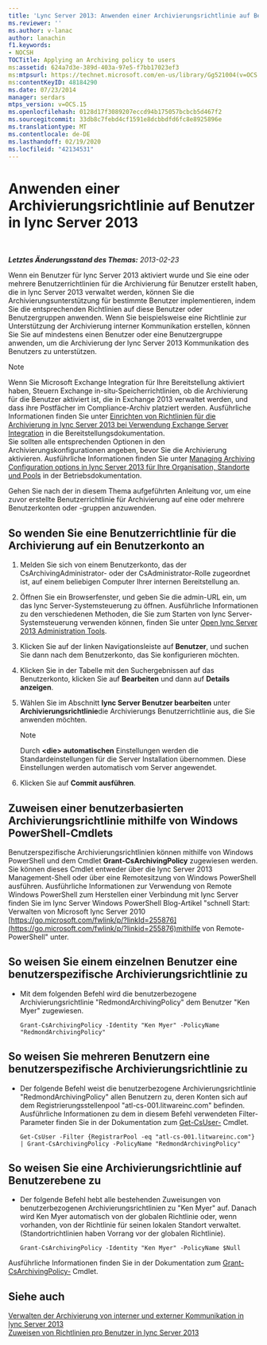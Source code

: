 ```yaml
---
title: 'Lync Server 2013: Anwenden einer Archivierungsrichtlinie auf Benutzer'
ms.reviewer: ''
ms.author: v-lanac
author: lanachin
f1.keywords:
- NOCSH
TOCTitle: Applying an Archiving policy to users
ms:assetid: 624a7d3e-389d-403a-97e5-f7bb17023ef3
ms:mtpsurl: https://technet.microsoft.com/en-us/library/Gg521004(v=OCS.15)
ms:contentKeyID: 48184290
ms.date: 07/23/2014
manager: serdars
mtps_version: v=OCS.15
ms.openlocfilehash: 0128d17f3089207eccd94b175057bcbcb5d467f2
ms.sourcegitcommit: 33db8c7febd4cf1591e8dcbbdfd6fc8e8925896e
ms.translationtype: MT
ms.contentlocale: de-DE
ms.lasthandoff: 02/19/2020
ms.locfileid: "42134531"
---
```

<div data-xmlns="http://www.w3.org/1999/xhtml">

<div class="topic" data-xmlns="http://www.w3.org/1999/xhtml" data-msxsl="urn:schemas-microsoft-com:xslt" data-cs="http://msdn.microsoft.com/">

<div data-asp="https://msdn2.microsoft.com/asp">

# <a name="applying-an-archiving-policy-to-users-in-lync-server-2013"></a>Anwenden einer Archivierungsrichtlinie auf Benutzer in lync Server 2013

</div>

<div id="mainSection">

<div id="mainBody">

<span> </span>

_**Letztes Änderungsstand des Themas:** 2013-02-23_

Wenn ein Benutzer für lync Server 2013 aktiviert wurde und Sie eine oder mehrere Benutzerrichtlinien für die Archivierung für Benutzer erstellt haben, die in lync Server 2013 verwaltet werden, können Sie die Archivierungsunterstützung für bestimmte Benutzer implementieren, indem Sie die entsprechenden Richtlinien auf diese Benutzer oder Benutzergruppen anwenden. Wenn Sie beispielsweise eine Richtlinie zur Unterstützung der Archivierung interner Kommunikation erstellen, können Sie Sie auf mindestens einen Benutzer oder eine Benutzergruppe anwenden, um die Archivierung der lync Server 2013 Kommunikation des Benutzers zu unterstützen.

<div>


> [!NOTE]  
> Wenn Sie Microsoft Exchange Integration für Ihre Bereitstellung aktiviert haben, Steuern Exchange in-situ-Speicherrichtlinien, ob die Archivierung für die Benutzer aktiviert ist, die in Exchange 2013 verwaltet werden, und dass ihre Postfächer im Compliance-Archiv platziert werden. Ausführliche Informationen finden Sie unter <A href="lync-server-2013-setting-up-policies-for-archiving-when-using-exchange-server-integration.md">Einrichten von Richtlinien für die Archivierung in lync Server 2013 bei Verwendung Exchange Server Integration</A> in die Bereitstellungsdokumentation.<BR>Sie sollten alle entsprechenden Optionen in den Archivierungskonfigurationen angeben, bevor Sie die Archivierung aktivieren. Ausführliche Informationen finden Sie unter <A href="lync-server-2013-managing-archiving-configuration-options-for-your-organization-sites-and-pools.md">Managing Archiving Configuration options in lync Server 2013 für Ihre Organisation, Standorte und Pools</A> in der Betriebsdokumentation.



</div>

Gehen Sie nach der in diesem Thema aufgeführten Anleitung vor, um eine zuvor erstellte Benutzerrichtlinie für Archivierung auf eine oder mehrere Benutzerkonten oder -gruppen anzuwenden.

<div>

## <a name="to-apply-an-archiving-user-policy-to-a-user-account"></a>So wenden Sie eine Benutzerrichtlinie für die Archivierung auf ein Benutzerkonto an

1.  Melden Sie sich von einem Benutzerkonto, das der CsArchivingAdministrator- oder der CsAdministrator-Rolle zugeordnet ist, auf einem beliebigen Computer Ihrer internen Bereitstellung an.

2.  Öffnen Sie ein Browserfenster, und geben Sie die admin-URL ein, um das lync Server-Systemsteuerung zu öffnen. Ausführliche Informationen zu den verschiedenen Methoden, die Sie zum Starten von lync Server-Systemsteuerung verwenden können, finden Sie unter [Open lync Server 2013 Administration Tools](lync-server-2013-open-lync-server-administrative-tools.md).

3.  Klicken Sie auf der linken Navigationsleiste auf **Benutzer**, und suchen Sie dann nach dem Benutzerkonto, das Sie konfigurieren möchten.

4.  Klicken Sie in der Tabelle mit den Suchergebnissen auf das Benutzerkonto, klicken Sie auf **Bearbeiten** und dann auf **Details anzeigen**.

5.  Wählen Sie im Abschnitt **lync Server Benutzer bearbeiten** unter **Archivierungsrichtlinie**die Archivierungs Benutzerrichtlinie aus, die Sie anwenden möchten.
    
    <div>
    

    > [!NOTE]  
    > Durch <STRONG> &lt;die&gt; automatischen</STRONG> Einstellungen werden die Standardeinstellungen für die Server Installation übernommen. Diese Einstellungen werden automatisch vom Server angewendet.

    
    </div>

6.  Klicken Sie auf **Commit ausführen**.

</div>

<div>

## <a name="assigning-a-per-user-archiving-policy-by-using-windows-powershell-cmdlets"></a>Zuweisen einer benutzerbasierten Archivierungsrichtlinie mithilfe von Windows PowerShell-Cmdlets

Benutzerspezifische Archivierungsrichtlinien können mithilfe von Windows PowerShell und dem Cmdlet **Grant-CsArchivingPolicy** zugewiesen werden. Sie können dieses Cmdlet entweder über die lync Server 2013 Management-Shell oder über eine Remotesitzung von Windows PowerShell ausführen. Ausführliche Informationen zur Verwendung von Remote Windows PowerShell zum Herstellen einer Verbindung mit lync Server finden Sie im lync Server Windows PowerShell Blog-Artikel "schnell Start: Verwalten von Microsoft lync Server 2010 [https://go.microsoft.com/fwlink/p/?linkId=255876](https://go.microsoft.com/fwlink/p/?linkid=255876)mithilfe von Remote-PowerShell" unter.

<div>

## <a name="to-assign-a-per-user-archiving-policy-to-a-single-user"></a>So weisen Sie einem einzelnen Benutzer eine benutzerspezifische Archivierungsrichtlinie zu

  - Mit dem folgenden Befehl wird die benutzerbezogene Archivierungsrichtlinie "RedmondArchivingPolicy" dem Benutzer "Ken Myer" zugewiesen.
    
        Grant-CsArchivingPolicy -Identity "Ken Myer" -PolicyName "RedmondArchivingPolicy"

</div>

<div>

## <a name="to-assign-a-per-user-archiving-policy-to-multiple-users"></a>So weisen Sie mehreren Benutzern eine benutzerspezifische Archivierungsrichtlinie zu

  - Der folgende Befehl weist die benutzerbezogene Archivierungsrichtlinie "RedmondArchivingPolicy" allen Benutzern zu, deren Konten sich auf dem Registrierungsstellenpool "atl-cs-001.litwareinc.com" befinden. Ausführliche Informationen zu dem in diesem Befehl verwendeten Filter-Parameter finden Sie in der Dokumentation zum [Get-CsUser-](https://docs.microsoft.com/powershell/module/skype/Get-CsUser) Cmdlet.
    
        Get-CsUser -Filter {RegistrarPool -eq "atl-cs-001.litwareinc.com"} | Grant-CsArchivingPolicy -PolicyName "RedmondArchivingPolicy"

</div>

<div>

## <a name="to-assign-a-per-user-archiving-policy"></a>So weisen Sie eine Archivierungsrichtlinie auf Benutzerebene zu

  - Der folgende Befehl hebt alle bestehenden Zuweisungen von benutzerbezogenen Archivierungsrichtlinien zu "Ken Myer" auf. Danach wird Ken Myer automatisch von der globalen Richtlinie oder, wenn vorhanden, von der Richtlinie für seinen lokalen Standort verwaltet. (Standortrichtlinien haben Vorrang vor der globalen Richtlinie).
    
        Grant-CsArchivingPolicy -Identity "Ken Myer" -PolicyName $Null

</div>

Ausführliche Informationen finden Sie in der Dokumentation zum [Grant-CsArchivingPolicy-](https://docs.microsoft.com/powershell/module/skype/Grant-CsArchivingPolicy) Cmdlet.

</div>

<div>

## <a name="see-also"></a>Siehe auch


[Verwalten der Archivierung von interner und externer Kommunikation in lync Server 2013](lync-server-2013-managing-the-archiving-of-internal-and-external-communications.md)  
[Zuweisen von Richtlinien pro Benutzer in lync Server 2013](lync-server-2013-assigning-per-user-policies.md)  
  

</div>

</div>

<span> </span>

</div>

</div>

</div>

